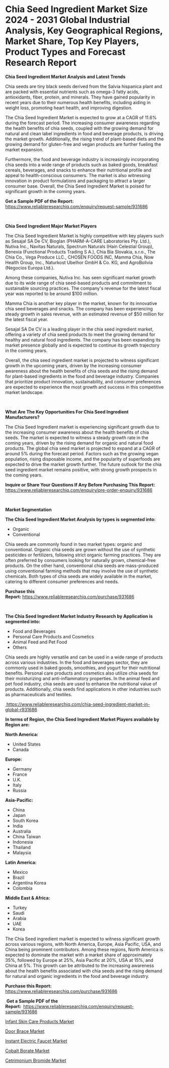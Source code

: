 <p><h1>Chia Seed Ingredient Market Size 2024 - 2031 Global Industrial Analysis, Key Geographical Regions, Market Share, Top Key Players, Product Types and Forecast Research Report</h1></p><p><strong>Chia Seed Ingredient Market Analysis and Latest Trends</strong></p>
<p><p>Chia seeds are tiny black seeds derived from the Salvia hispanica plant and are packed with essential nutrients such as omega-3 fatty acids, antioxidants, fiber, protein, and minerals. They have gained popularity in recent years due to their numerous health benefits, including aiding in weight loss, promoting heart health, and improving digestion.</p><p>The Chia Seed Ingredient Market is expected to grow at a CAGR of 11.6% during the forecast period. The increasing consumer awareness regarding the health benefits of chia seeds, coupled with the growing demand for natural and clean label ingredients in food and beverage products, is driving the market growth. Additionally, the rising trend of plant-based diets and the growing demand for gluten-free and vegan products are further fueling the market expansion.</p><p>Furthermore, the food and beverage industry is increasingly incorporating chia seeds into a wide range of products such as baked goods, breakfast cereals, beverages, and snacks to enhance their nutritional profile and appeal to health-conscious consumers. The market is also witnessing innovation in product formulations and packaging to attract a larger consumer base. Overall, the Chia Seed Ingredient Market is poised for significant growth in the coming years.</p></p>
<p><strong>Get a Sample PDF of the Report:&nbsp;</strong> <a href="https://www.reliableresearchiq.com/enquiry/request-sample/931686">https://www.reliableresearchiq.com/enquiry/request-sample/931686</a></p>
<p>&nbsp;</p>
<p><strong>Chia Seed Ingredient Major Market Players</strong></p>
<p><p>The Chia Seed Ingredient Market is highly competitive with key players such as Sesajal SA De CV, Bioglan (PHARM-A-CARE Laboratories Pty. Ltd.), Nutiva Inc., Navitas Naturals, Spectrum Naturals (Hain Celestial Group), Benexia (Functional Products Trading S A.), Chia Bia Slovakia, s.r.o., The Chia Co., Vega Produce LLC., CHOSEN FOODS INC, Mamma Chia, Now Health Group, Inc., Naturkost Ubelhor GmbH & Co. KG, and AgroBolivia (Negocios Europa Ltd.).</p><p>Among these companies, Nutiva Inc. has seen significant market growth due to its wide range of chia seed-based products and commitment to sustainable sourcing practices. The company's revenue for the latest fiscal year was reported to be around $100 million.</p><p>Mamma Chia is another key player in the market, known for its innovative chia seed beverages and snacks. The company has been experiencing steady growth in sales revenue, with an estimated revenue of $50 million for the latest fiscal year.</p><p>Sesajal SA De CV is a leading player in the chia seed ingredient market, offering a variety of chia seed products to meet the growing demand for healthy and natural food ingredients. The company has been expanding its market presence globally and is expected to continue its growth trajectory in the coming years.</p><p>Overall, the chia seed ingredient market is projected to witness significant growth in the upcoming years, driven by the increasing consumer awareness about the health benefits of chia seeds and the rising demand for plant-based ingredients in the food and beverage industry. Companies that prioritize product innovation, sustainability, and consumer preferences are expected to experience the most growth and success in this competitive market landscape.</p></p>
<p>&nbsp;</p>
<p><strong>What Are The Key Opportunities For Chia Seed Ingredient Manufacturers?</strong></p>
<p><p>The Chia Seed Ingredient market is experiencing significant growth due to the increasing consumer awareness about the health benefits of chia seeds. The market is expected to witness a steady growth rate in the coming years, driven by the rising demand for organic and natural food products. The global chia seed market is projected to expand at a CAGR of around 5% during the forecast period. Factors such as the growing vegan population, rising disposable income, and the popularity of superfoods are expected to drive the market growth further. The future outlook for the chia seed ingredient market remains positive, with strong growth prospects in the coming years.</p></p>
<p><strong>Inquire or Share Your Questions If Any Before Purchasing This Report:</strong> <a href="https://www.reliableresearchiq.com/enquiry/pre-order-enquiry/931686">https://www.reliableresearchiq.com/enquiry/pre-order-enquiry/931686</a></p>
<p>&nbsp;</p>
<p><strong>Market Segmentation</strong></p>
<p><strong>The Chia Seed Ingredient Market Analysis by types is segmented into:</strong></p>
<p><ul><li>Organic</li><li>Conventional</li></ul></p>
<p><p>Chia seeds are commonly found in two market types: organic and conventional. Organic chia seeds are grown without the use of synthetic pesticides or fertilizers, following strict organic farming practices. They are often preferred by consumers looking for naturally grown, chemical-free products. On the other hand, conventional chia seeds are mass-produced using conventional farming methods that may involve the use of synthetic chemicals. Both types of chia seeds are widely available in the market, catering to different consumer preferences and needs.</p></p>
<p><strong>Purchase this Report:&nbsp;</strong><a href="https://www.reliableresearchiq.com/purchase/931686">https://www.reliableresearchiq.com/purchase/931686</a></p>
<p>&nbsp;</p>
<p><strong>The Chia Seed Ingredient Market Industry Research by Application is segmented into:</strong></p>
<p><ul><li>Food and Beverages</li><li>Personal Care Products and Cosmetics</li><li>Animal Feed and Pet Food</li><li>Others</li></ul></p>
<p><p>Chia seeds are highly versatile and can be used in a wide range of products across various industries. In the food and beverages sector, they are commonly used in baked goods, smoothies, and yogurt for their nutritional benefits. Personal care products and cosmetics also utilize chia seeds for their moisturizing and anti-inflammatory properties. In the animal feed and pet food industry, chia seeds are used to enhance the nutritional value of products. Additionally, chia seeds find applications in other industries such as pharmaceuticals and textiles.</p></p>
<p><a href="https://www.reliableresearchiq.com/chia-seed-ingredient-market-in-global-r931686">&nbsp;https://www.reliableresearchiq.com/chia-seed-ingredient-market-in-global-r931686</a></p>
<p><strong>In terms of Region, the Chia Seed Ingredient Market Players available by Region are:</strong></p>
<p>
    <p> <strong> North America: </strong>
        <ul>
            <li>United States</li>
            <li>Canada</li>
        </ul>
        </p> 
    <p> <strong> Europe: </strong>
        <ul>
            <li>Germany</li>
            <li>France</li>
            <li>U.K.</li>
            <li>Italy</li>
            <li>Russia</li>
        </ul>
        </p> 
    <p> <strong> Asia-Pacific: </strong>
        <ul>
            <li>China</li>
            <li>Japan</li>
            <li>South Korea</li>
            <li>India</li>
            <li>Australia</li>
            <li>China Taiwan</li>
            <li>Indonesia</li>
            <li>Thailand</li>
            <li>Malaysia</li>
        </ul>
        </p> 
    <p> <strong> Latin America: </strong>
        <ul>
            <li>Mexico</li>
            <li>Brazil</li>
            <li>Argentina Korea</li>
            <li>Colombia</li>
        </ul>
        </p> 
    <p> <strong> Middle East & Africa: </strong>
        <ul>
            <li>Turkey</li>
            <li>Saudi</li>
            <li>Arabia</li>
            <li>UAE</li>
            <li>Korea</li>
        </ul>
    </p>
    </p>
<p><p>The Chia Seed ingredient market is expected to witness significant growth across various regions, with North America, Europe, Asia Pacific, USA, and China being prominent contributors. Among these regions, North America is expected to dominate the market with a market share of approximately 35%, followed by Europe at 25%, Asia Pacific at 20%, USA at 15%, and China at 5%. This growth can be attributed to the increasing awareness about the health benefits associated with chia seeds and the rising demand for natural and organic ingredients in the food and beverage industry.</p></p>
<p><strong>Purchase this Report: </strong><a href="https://www.reliableresearchiq.com/purchase/931686">https://www.reliableresearchiq.com/purchase/931686</a></p>
<p>&nbsp;<strong>Get a Sample PDF of the Report:&nbsp;&nbsp;</strong><a href="https://www.reliableresearchiq.com/enquiry/request-sample/931686">https://www.reliableresearchiq.com/enquiry/request-sample/931686</a></p>
<p><strong></strong></p>
<p><p><a href="https://medium.com/@amandawbrown02/infant-skin-care-products-market-growth-market-segmentation-and-regional-analysis-global-6720e7521f78">Infant Skin Care Products Market</a></p><p><a href="https://medium.com/@mdalsohelmia44/door-brace-market-investigation-industry-evolution-and-forecast-till-2031-2f2c585b46cb">Door Brace Market</a></p><p><a href="https://medium.com/@mdalsohelmia44/instant-electric-faucet-market-share-market-analysis-growth-trends-forecasts-for-period-from-4e547a5109dd">Instant Electric Faucet Market</a></p><p><a href="https://medium.com/@mdalsohelmia44/insights-into-the-cobalt-borate-market-market-players-market-size-geographical-regions-and-ceff91e54a4d">Cobalt Borate Market</a></p><p><a href="https://medium.com/@amandawbrown02/cetrimonium-bromide-market-size-by-type-purity-98-purity-99-by-product-cosmetics-bath-326fd60a26ae">Cetrimonium Bromide Market</a></p></p>